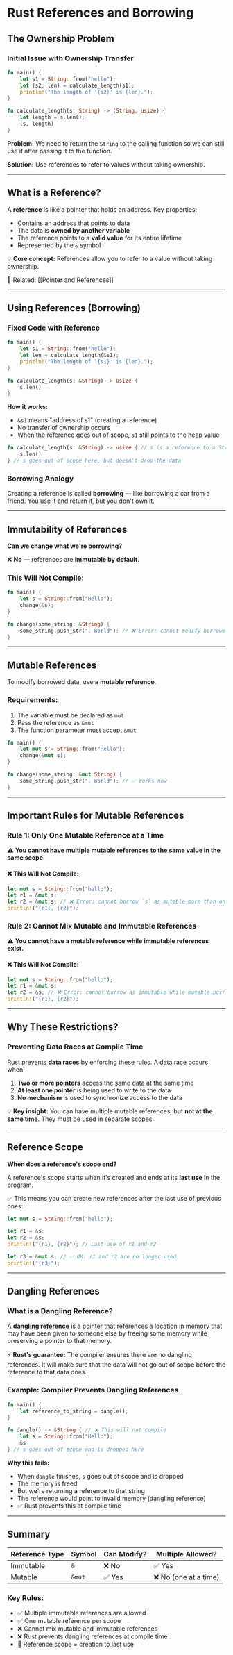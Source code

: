 # Rust References and Borrowing

## The Ownership Problem

### Initial Issue with Ownership Transfer

```rust
fn main() {
    let s1 = String::from("hello");
    let (s2, len) = calculate_length(s1);
    println!("The length of '{s2}' is {len}.");
}

fn calculate_length(s: String) -> (String, usize) {
    let length = s.len();
    (s, length)
}
```

**Problem:** We need to return the `String` to the calling function so we can still use it after passing it to the function.

**Solution:** Use references to refer to values without taking ownership.

---

## What is a Reference?

A **reference** is like a pointer that holds an address. Key properties:

- Contains an address that points to data
- The data is **owned by another variable**
- The reference points to a **valid value** for its entire lifetime
- Represented by the `&` symbol

💡 **Core concept:** References allow you to refer to a value without taking ownership.

📌 Related: [[Pointer and References]]

---

## Using References (Borrowing)

### Fixed Code with Reference

```rust
fn main() {
    let s1 = String::from("hello");
    let len = calculate_length(&s1);
    println!("The length of '{s1}' is {len}.");
}

fn calculate_length(s: &String) -> usize {
    s.len()
}
```

**How it works:**

- `&s1` means "address of s1" (creating a reference)
- No transfer of ownership occurs
- When the reference goes out of scope, `s1` still points to the heap value

```rust
fn calculate_length(s: &String) -> usize { // s is a reference to a String
    s.len()
} // s goes out of scope here, but doesn't drop the data
```

### Borrowing Analogy

Creating a reference is called **borrowing** — like borrowing a car from a friend. You use it and return it, but you don't own it.

---

## Immutability of References

**Can we change what we're borrowing?**

❌ **No** — references are **immutable by default**.

### This Will Not Compile:

```rust
fn main() {
    let s = String::from("Hello");
    change(&s);
}

fn change(some_string: &String) {
    some_string.push_str(", World"); // ❌ Error: cannot modify borrowed content
}
```

---

## Mutable References

To modify borrowed data, use a **mutable reference**.

### Requirements:

1. The variable must be declared as `mut`
2. Pass the reference as `&mut`
3. The function parameter must accept `&mut`

```rust
fn main() {
    let mut s = String::from("Hello");
    change(&mut s);
}

fn change(some_string: &mut String) {
    some_string.push_str(", World"); // ✅ Works now
}
```

---

## Important Rules for Mutable References

### Rule 1: Only One Mutable Reference at a Time

⚠️ **You cannot have multiple mutable references to the same value in the same scope.**

#### ❌ This Will Not Compile:

```rust
let mut s = String::from("hello");
let r1 = &mut s;
let r2 = &mut s; // ❌ Error: cannot borrow `s` as mutable more than once
println!("{r1}, {r2}");
```

### Rule 2: Cannot Mix Mutable and Immutable References

⚠️ **You cannot have a mutable reference while immutable references exist.**

#### ❌ This Will Not Compile:

```rust
let mut s = String::from("hello");
let r1 = &mut s;
let r2 = &s; // ❌ Error: cannot borrow as immutable while mutable borrow exists
println!("{r1}, {r2}");
```

---

## Why These Restrictions?

### Preventing Data Races at Compile Time

Rust prevents **data races** by enforcing these rules. A data race occurs when:

1. **Two or more pointers** access the same data at the same time
2. **At least one pointer** is being used to write to the data
3. **No mechanism** is used to synchronize access to the data

💡 **Key insight:** You can have multiple mutable references, but **not at the same time**. They must be used in separate scopes.

---

## Reference Scope

**When does a reference's scope end?**

A reference's scope starts when it's created and ends at its **last use** in the program.

✅ This means you can create new references after the last use of previous ones:

```rust
let mut s = String::from("hello");

let r1 = &s;
let r2 = &s;
println!("{r1}, {r2}"); // Last use of r1 and r2

let r3 = &mut s; // ✅ OK: r1 and r2 are no longer used
println!("{r3}");
```

---

## Dangling References

### What is a Dangling Reference?

A **dangling reference** is a pointer that references a location in memory that may have been given to someone else by freeing some memory while preserving a pointer to that memory.

⚡ **Rust's guarantee:** The compiler ensures there are no dangling references. It will make sure that the data will not go out of scope before the reference to that data does.

### Example: Compiler Prevents Dangling References

```rust
fn main() {
    let reference_to_string = dangle();
}

fn dangle() -> &String { // ❌ This will not compile
    let s = String::from("Hello");
    &s
} // s goes out of scope and is dropped here
```

**Why this fails:**

- When `dangle` finishes, `s` goes out of scope and is dropped
- The memory is freed
- But we're returning a reference to that string
- The reference would point to invalid memory (dangling reference)
- ✅ Rust prevents this at compile time

---

## Summary

|Reference Type|Symbol|Can Modify?|Multiple Allowed?|
|---|---|---|---|
|Immutable|`&`|❌ No|✅ Yes|
|Mutable|`&mut`|✅ Yes|❌ No (one at a time)|

### Key Rules:

- ✅ Multiple immutable references are allowed
- ✅ One mutable reference per scope
- ❌ Cannot mix mutable and immutable references
- ❌ Rust prevents dangling references at compile time
- 📌 Reference scope = creation to last use